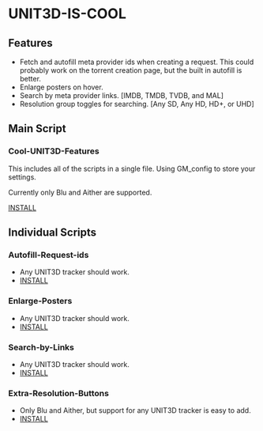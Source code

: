 # UNIT3D-IS-COOL

## Features
- Fetch and autofill meta provider ids when creating a request.
This could probably work on the torrent creation page, but the built in autofill is better.
- Enlarge posters on hover.
- Search by meta provider links. [IMDB, TMDB, TVDB, and MAL]
- Resolution group toggles for searching. [Any SD, Any HD, HD+, or UHD]

## Main Script
### Cool-UNIT3D-Features
This includes all of the scripts in a single file.
Using GM_config to store your settings.

Currently only Blu and Aither are supported.

[INSTALL](https://github.com/frenchcutgreenbean/UNIT3D-IS-COOL/raw/main/cool-unit3d-features.user.js)

## Individual Scripts

### Autofill-Request-ids
- Any UNIT3D tracker should work.
- [INSTALL](https://github.com/frenchcutgreenbean/UNIT3D-IS-COOL/raw/main/autofill-request-ids.user.js)

### Enlarge-Posters
- Any UNIT3D tracker should work.
- [INSTALL](https://github.com/frenchcutgreenbean/UNIT3D-IS-COOL/raw/main/enlarge-posters.user.js)

### Search-by-Links
- Any UNIT3D tracker should work.
- [INSTALL](https://github.com/frenchcutgreenbean/UNIT3D-IS-COOL/raw/main/search-by-links.user.js)

### Extra-Resolution-Buttons
- Only Blu and Aither, but support for any UNIT3D tracker is easy to add.
- [INSTALL](https://github.com/frenchcutgreenbean/UNIT3D-IS-COOL/raw/main/extra-resolution-buttons.user.js)

